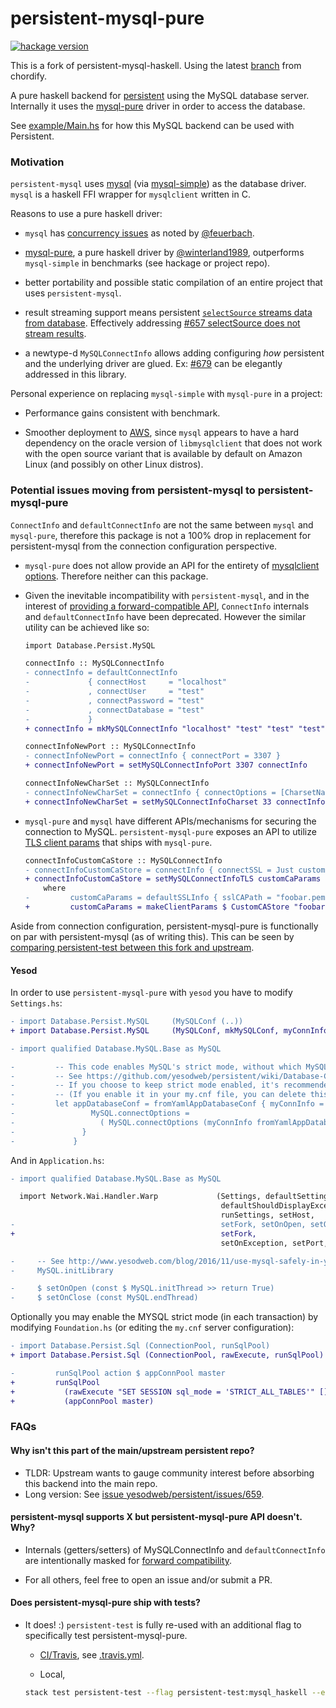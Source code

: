 # persistent-mysql-pure

[![hackage version](https://img.shields.io/hackage/v/persistent-mysql-pure.svg)](https://hackage.haskell.org/package/persistent-mysql-pure)

This is a fork of persistent-mysql-haskell.
Using the latest [branch](https://github.com/chordify/persistent/tree/persistent-mysql-haskell-9.2)
from chordify.

A pure haskell backend for [persistent](https://github.com/yesodweb/persistent) using the MySQL database server.
Internally it uses the [mysql-pure](https://github.com/jappeace/mysql-pure) driver in order to access the database.

See [example/Main.hs](https://github.com/naushadh/persistent/blob/persistent-mysql-pure/persistent-mysql-pure/example/Main.hs) for how this MySQL backend can be used with Persistent.

### Motivation

`persistent-mysql` uses [mysql](https://hackage.haskell.org/package/mysql) (via [mysql-simple](https://hackage.haskell.org/package/mysql-simple)) as the database driver. `mysql` is a haskell FFI wrapper for `mysqlclient` written in C.

Reasons to use a pure haskell driver:

- `mysql` has [concurrency issues](https://ro-che.info/articles/2015-04-17-safe-concurrent-mysql-pure) as noted by [@feuerbach](https://github.com/feuerbach).

- [mysql-pure](https://hackage.haskell.org/package/mysql-pure), a pure haskell driver by [@winterland1989](https://github.com/winterland1989), outperforms `mysql-simple` in benchmarks (see hackage or project repo).

- better portability and possible static compilation of an entire project that uses `persistent-mysql`.

- result streaming support means persistent [`selectSource` streams data from database](http://www.jakubkonka.com/2014/01/23/conduit-haskell.html). Effectively addressing [#657 selectSource does not stream results](https://github.com/yesodweb/persistent/issues/657).

- a newtype-d `MySQLConnectInfo` allows adding configuring _how_ persistent and the underlying driver are glued. Ex: [#679](https://github.com/yesodweb/persistent/issues/679) can be elegantly addressed in this library.

Personal experience on replacing `mysql-simple` with `mysql-pure` in a project:

- Performance gains consistent with benchmark.

- Smoother deployment to [AWS](https://en.wikipedia.org/wiki/Amazon_Machine_Image), since `mysql` appears to have a hard dependency on the oracle version of `libmysqlclient` that does not work with the open source variant that is available by default on Amazon Linux (and possibly on other Linux distros).

### Potential issues moving from persistent-mysql to persistent-mysql-pure

`ConnectInfo` and `defaultConnectInfo` are not the same between `mysql` and `mysql-pure`, therefore this package is not a 100% drop in replacement for persistent-mysql from the connection configuration perspective.

- `mysql-pure` does not allow provide an API for the entirety of [mysqlclient options](https://hackage.haskell.org/package/mysql-0.1.4/docs/Database-MySQL-Base.html#t:Option). Therefore neither can this package.

- Given the inevitable incompatibility with `persistent-mysql`, and in the interest of [providing a forward-compatible API](http://www.snoyman.com/blog/2016/11/designing-apis-for-extensibility), `ConnectInfo` internals and `defaultConnectInfo` have been deprecated. However the similar utility can be achieved like so:

    ```diff
    import Database.Persist.MySQL

    connectInfo :: MySQLConnectInfo
    - connectInfo = defaultConnectInfo
    -             { connectHost     = "localhost"
    -             , connectUser     = "test"
    -             , connectPassword = "test"
    -             , connectDatabase = "test"
    -             }
    + connectInfo = mkMySQLConnectInfo "localhost" "test" "test" "test"

    connectInfoNewPort :: MySQLConnectInfo
    - connectInfoNewPort = connectInfo { connectPort = 3307 }
    + connectInfoNewPort = setMySQLConnectInfoPort 3307 connectInfo

    connectInfoNewCharSet :: MySQLConnectInfo
    - connectInfoNewCharSet = connectInfo { connectOptions = [CharsetName "utf8"] }
    + connectInfoNewCharSet = setMySQLConnectInfoCharset 33 connectInfo

    ```

- `mysql-pure` and `mysql` have different APIs/mechanisms for securing the
connection to MySQL. `persistent-mysql-pure` exposes an API to utilize
[TLS client params](https://hackage.haskell.org/package/mysql-pure/docs/Database-MySQL-TLS.html)
that ships with `mysql-pure`.

    ```diff
    connectInfoCustomCaStore :: MySQLConnectInfo
    - connectInfoCustomCaStore = connectInfo { connectSSL = Just customCaParams }
    + connectInfoCustomCaStore = setMySQLConnectInfoTLS customCaParams connectInfo
        where
    -         customCaParams = defaultSSLInfo { sslCAPath = "foobar.pem" }
    +         customCaParams = makeClientParams $ CustomCAStore "foobar.pem"
    ```


Aside from connection configuration, persistent-mysql-pure is functionally on par with persistent-mysql (as of writing this). This can be seen by [comparing persistent-test between this fork and upstream](https://github.com/yesodweb/persistent/compare/master...naushadh:persistent-mysql-pure#diff-028f5df7b2b9c5c8b0fa670fc8c69bff).

#### Yesod

In order to use `persistent-mysql-pure` with `yesod` you have to modify `Settings.hs`:

  ```diff
  - import Database.Persist.MySQL     (MySQLConf (..))
  + import Database.Persist.MySQL     (MySQLConf, mkMySQLConf, myConnInfo, myPoolSize, setMySQLConnectInfoCharset)
  ```

  ```diff
  - import qualified Database.MySQL.Base as MySQL
  ```

  ```diff
  -         -- This code enables MySQL's strict mode, without which MySQL will truncate data.
  -         -- See https://github.com/yesodweb/persistent/wiki/Database-Configuration#strict-mode for details
  -         -- If you choose to keep strict mode enabled, it's recommended that you enable it in your my.cnf file so that it's also enabled for your MySQL console sessions.
  -         -- (If you enable it in your my.cnf file, you can delete this code).
  -         let appDatabaseConf = fromYamlAppDatabaseConf { myConnInfo = (myConnInfo fromYamlAppDatabaseConf) {
  -                 MySQL.connectOptions =
  -                   ( MySQL.connectOptions (myConnInfo fromYamlAppDatabaseConf)) ++ [MySQL.InitCommand "SET SESSION sql_mode = 'STRICT_ALL_TABLES';\0"]
  -               }
  -             }
  ```

And in `Application.hs`:

  ```diff
  - import qualified Database.MySQL.Base as MySQL
  ```

  ```diff
    import Network.Wai.Handler.Warp             (Settings, defaultSettings,
                                                 defaultShouldDisplayException,
                                                 runSettings, setHost,
  -                                              setFork, setOnOpen, setOnClose,
  +                                              setFork,
                                                 setOnException, setPort, getPort)
  ```

  ```diff
  -     -- See http://www.yesodweb.com/blog/2016/11/use-mysql-safely-in-yesod
  -     MySQL.initLibrary
  ```

  ```diff
  -     $ setOnOpen (const $ MySQL.initThread >> return True)
  -     $ setOnClose (const MySQL.endThread)
  ```

Optionally you may enable the MYSQL strict mode (in each transaction)
by modifying `Foundation.hs` (or editing the `my.cnf` server configuration):

  ```diff
  - import Database.Persist.Sql (ConnectionPool, runSqlPool)
  + import Database.Persist.Sql (ConnectionPool, rawExecute, runSqlPool)
  ```

  ```diff
  -         runSqlPool action $ appConnPool master
  +         runSqlPool
  +           (rawExecute "SET SESSION sql_mode = 'STRICT_ALL_TABLES'" [] >> action)
  +           (appConnPool master)
  ```

### FAQs

#### Why isn't this part of the main/upstream persistent repo?

- TLDR: Upstream wants to gauge community interest before absorbing this backend into the main repo.
- Long version: See [issue yesodweb/persistent/issues/659](https://github.com/yesodweb/persistent/issues/659).

#### persistent-mysql supports X but persistent-mysql-pure API doesn't. Why?

- Internals (getters/setters) of MySQLConnectInfo and `defaultConnectInfo` are intentionally masked for [forward compatibility](http://www.snoyman.com/blog/2016/11/designing-apis-for-extensibility).

- For all others, feel free to open an issue and/or submit a PR.

#### Does persistent-mysql-pure ship with tests?

- It does! :) `persistent-test` is fully re-used with an additional flag to specifically test persistent-mysql-pure.

    - [CI/Travis](https://travis-ci.org/naushadh/persistent), see [.travis.yml](../.travis.yml).

    - Local,
    ```bash
    stack test persistent-test --flag persistent-test:mysql_haskell --exec persistent-test
    ```
